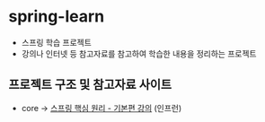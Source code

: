 # spring-learn

- 스프링 학습 프로젝트
- 강의나 인터넷 등 참고자료를 참고하여 학습한 내용을 정리하는 프로젝트

## 프로젝트 구조 및 참고자료 사이트
- core -> [스프링 핵심 원리 - 기본편 강의](https://www.inflearn.com/course/%EC%8A%A4%ED%94%84%EB%A7%81-%ED%95%B5%EC%8B%AC-%EC%9B%90%EB%A6%AC-%EA%B8%B0%EB%B3%B8%ED%8E%B8) (인프런)  
